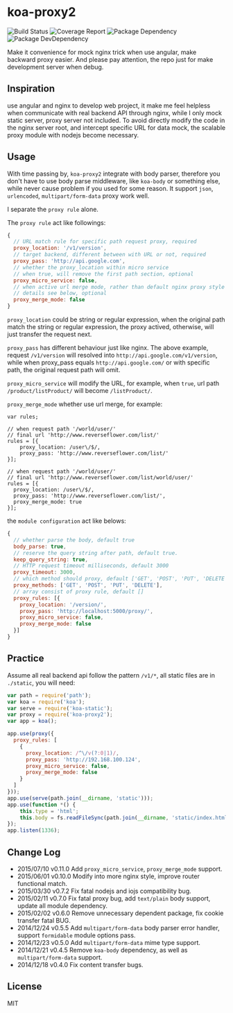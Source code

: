 koa-proxy2
==========

![Build Status](https://img.shields.io/travis/bornkiller/koa-proxy2/master.svg?style=flat)
![Coverage Report](http://img.shields.io/coveralls/bornkiller/koa-proxy2.svg?style=flat)
![Package Dependency](https://david-dm.org/bornkiller/koa-proxy2.svg?style=flat)
![Package DevDependency](https://david-dm.org/bornkiller/koa-proxy2/dev-status.svg?style=flat)

Make it convenience for mock nginx trick when use angular, make backward proxy easier. And please pay attention, the
repo just for make development server when debug.

## Inspiration
use angular and nginx to develop web project, it make me feel helpless when communicate with real backend API through nginx, while I only mock static server, proxy server not included. To avoid directly modify the code in the nginx server root, and intercept specific URL for data mock, the scalable proxy module with nodejs become necessary. 

## Usage
With time passing by, `koa-proxy2` integrate with body parser, therefore you don't have to use body parse middleware, like `koa-body` or something else, while never cause problem if you used for some reason. It support `json`, `urlencoded`, `multipart/form-data` proxy work well.

I separate the `proxy rule` alone.

The `proxy rule` act like followings:

```javascript
{
  // URL match rule for specific path request proxy, required
  proxy_location: '/v1/version',
  // target backend, different between with URL or not, required
  proxy_pass: 'http://api.google.com',
  // whether the proxy_location within micro service
  // when true, will remove the first path section, optional
  proxy_micro_service: false,
  // when active url merge mode, rather than default nginx proxy style 
  // details see below, optional
  proxy_merge_mode: false
}
```

`proxy_location` could be string or regular expression, when the original path match the string or regular expression, the proxy actived, otherwise, will just transfer the request next.

`proxy_pass` has different behaviour just like nginx. The above example, request `/v1/version` will resolved into `http://api.google.com/v1/version`, while when proxy_pass equals `http://api.google.com/` or with specific path, the original request path will omit.

`proxy_micro_service` will modify the URL, for example, when `true`, url path `/product/listProduct/` will become `/listProduct/`.

`proxy_merge_mode` whether use url merge, for example:

```
var rules;

// when request path '/world/user/'
// final url 'http://www.reverseflower.com/list/'
rules = [{
    proxy_location: /user\/$/,
    proxy_pass: 'http://www.reverseflower.com/list/'
}];

// when request path '/world/user/'
// final url 'http://www.reverseflower.com/list/world/user/'
rules = [{
  proxy_location: /user\/$/,
  proxy_pass: 'http://www.reverseflower.com/list/',
  proxy_merge_mode: true
}];
```

the `module configuration` act like belows:

```javascript	
{
  // whether parse the body, default true
  body_parse: true,
  // reserve the query string after path, default true.
  keep_query_string: true,
  // HTTP request timeout milliseconds, default 3000
  proxy_timeout: 3000,
  // which method should proxy, default ['GET', 'POST', 'PUT', 'DELETE']
  proxy_methods: ['GET', 'POST', 'PUT', 'DELETE'],
  // array consist of proxy rule, default []
  proxy_rules: [{
    proxy_location: '/version/',
    proxy_pass: 'http://localhost:5000/proxy/',
    proxy_micro_service: false,
    proxy_merge_mode: false
  }]
}
```

## Practice
Assume all real backend api follow the pattern `/v1/*`, all static files are in `./static`, you will need:

```javascript
var path = require('path');
var koa = require('koa');
var serve = require('koa-static');
var proxy = require('koa-proxy2');
var app = koa();

app.use(proxy({
  proxy_rules: [
    {
      proxy_location: /^\/v(?:0|1)/,
      proxy_pass: 'http://192.168.100.124',
      proxy_micro_service: false,
      proxy_merge_mode: false
    }
  ]
}));
app.use(serve(path.join(__dirname, 'static')));
app.use(function *() {
    this.type = 'html';
    this.body = fs.readFileSync(path.join(__dirname, 'static/index.html'), {encoding: 'utf-8'});
});
app.listen(1336);
```

## Change Log
+ 2015/07/10 v0.11.0
Add `proxy_micro_service`, `proxy_merge_mode` support.
+ 2015/06/01 v0.10.0
Modify into more nginx style, improve router functional match.
+ 2015/03/30 v0.7.2
Fix fatal nodejs and iojs compatibility bug.
+ 2015/02/11 v0.7.0
Fix fatal proxy bug, add `text/plain` body support, update all module dependency.
+ 2015/02/02 v0.6.0
Remove unnecessary dependent package, fix cookie transfer fatal BUG.
+ 2014/12/24 v0.5.5
Add `multipart/form-data` body parser error handler, support `formidable` module options pass.
+ 2014/12/23 v0.5.0
Add `multipart/form-data` mime type support.
+ 2014/12/21 v0.4.5
Remove `koa-body` dependency, as well as `multipart/form-data` support.
+ 2014/12/18 v0.4.0
Fix content transfer bugs.

## License

  MIT
